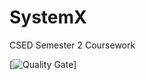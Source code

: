# SystemX
CSED Semester 2 Coursework

[![Quality Gate](https://sonarcloud.io/api/project_badges/quality_gate?project=ac.uk.bath.csedgroup2%3Asystemx)]